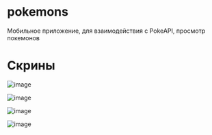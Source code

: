 # pokemons
Мобильное приложение, для взаимодействия с PokeAPI, просмотр покемонов

# Скрины

![image](https://github.com/TasyaKh/pokemons/assets/91024491/3d98c2e3-e1d2-4096-a6a9-fa5f06f1d98c)

![image](https://github.com/TasyaKh/pokemons/assets/91024491/965f51a8-a521-4d54-9853-b991cf6640b1)

![image](https://github.com/TasyaKh/pokemons/assets/91024491/bc7df4b7-55f9-49db-9d26-c1720d7375cc)

![image](https://github.com/TasyaKh/pokemons/assets/91024491/e7e43e00-393c-410d-90a6-e6eed4bc359e)
